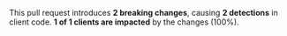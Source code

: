 This pull request introduces **2 breaking changes**, causing **2 detections** in client code.
**1 of 1 clients are impacted** by the changes (100%).
